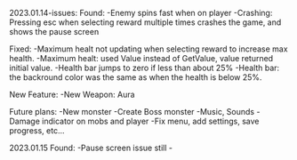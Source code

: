 2023.01.14-issues:
Found:
	-Enemy spins fast when on player
	-Crashing: Pressing esc when selecting reward multiple times crashes the game, and shows the pause screen

Fixed:
	-Maximum healt not updating when selecting reward to increase max health.
			-Maximum healt: used Value instead of GetValue, value returned initial value.
	-Health bar jumps to zero if less than about 25%
			-Health bar: the backround color was the same as when the health is below 25%.

New Feature:
	-New Weapon: Aura

Future plans:
	-New monster
	-Create Boss monster
	-Music, Sounds
	-Damage indicator on mobs and player
	-Fix menu, add settings, save progress, etc...
	

2023.01.15
Found:
	-Pause screen issue still
	-

